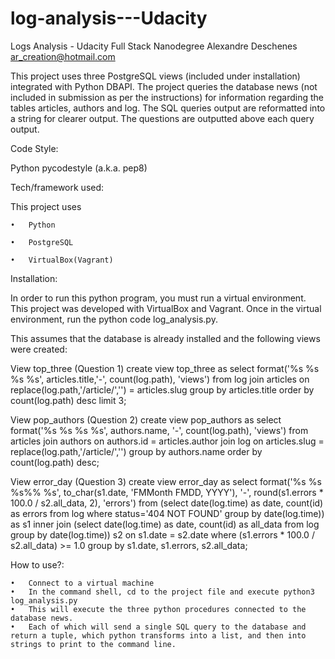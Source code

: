 # log-analysis---Udacity
Logs Analysis - Udacity Full Stack Nanodegree
Alexandre Deschenes ar_creation@hotmail.com


This project uses three PostgreSQL views (included under installation) integrated with Python DBAPI. The project queries the database news (not included in submission as per the instructions) for information regarding the tables articles, authors and log. The SQL queries output are reformatted into a string for clearer output. The questions are outputted above each query output.


Code Style:

Python pycodestyle (a.k.a. pep8)



Tech/framework used:

This project uses

	•	Python
	
	•	PostgreSQL
	
	•	VirtualBox(Vagrant)



Installation:

In order to run this python program, you must run a virtual environment. This project was developed with VirtualBox and Vagrant. Once in the virtual environment, run the python code log_analysis.py. 

This assumes that the database is already installed and the following views were created:

View top_three (Question 1)
create view top_three as 
select format('%s %s %s %s', articles.title,'-', count(log.path), 'views') 
from log 
join articles 
on replace(log.path,'/article/','') = articles.slug 
group by articles.title 
order by count(log.path) desc 
limit 3;

View pop_authors (Question 2)
create view pop_authors as 
select format('%s %s %s %s', authors.name, '-', count(log.path), 'views') 
from articles 
join authors 
on authors.id = articles.author 
join log 
on articles.slug = replace(log.path,'/article/','') 
group by authors.name 
order by count(log.path) desc;

View error_day (Question 3)
create view error_day as 
select format('%s %s %s%% %s', to_char(s1.date, 'FMMonth FMDD, YYYY'), '-', round(s1.errors * 100.0 / s2.all_data, 2), 'errors')
from (select date(log.time) as date, count(id) as errors
	from log
	where status='404 NOT FOUND'
	group by date(log.time)) as s1
inner join (select date(log.time) as date, count(id) as all_data 
	from log 
	group by date(log.time)) s2
on s1.date = s2.date
where (s1.errors * 100.0 / s2.all_data) >= 1.0
group by s1.date, s1.errors, s2.all_data;



How to use?:

	•	Connect to a virtual machine
	•	In the command shell, cd to the project file and execute python3 log_analysis.py
	•	This will execute the three python procedures connected to the database news.
	•	Each of which will send a single SQL query to the database and return a tuple, which python transforms into a list, and then into strings to print to the command line.

